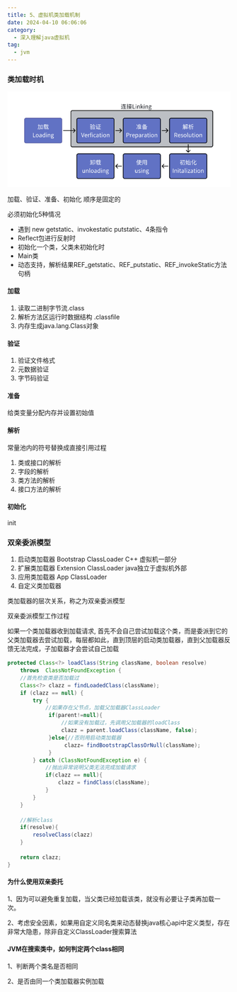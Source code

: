 ```yaml
---
title: 5、虚拟机类加载机制
date: 2024-04-10 06:06:06
category:
  - 深入理解java虚拟机
tag:
  - jvm
---
```


### 类加载时机

![类加载的时机](images/loading.png)

加载、验证、准备、初始化 顺序是固定的

必须初始化5种情况
* 遇到 new getstatic、invokestatic putstatic、4条指令
* Reflect包进行反射时
* 初始化一个类，父类未初始化时
* Main类
* 动态支持，解析结果REF_getstatic、REF_putstatic、REF_invokeStatic方法句柄
  
#### 加载
1. 读取二进制字节流.class   
2. 解析方法区运行时数据结构  .classfile
3. 内存生成java.lang.Class对象


#### 验证
1. 验证文件格式
2. 元数据验证
3. 字节码验证

#### 准备
给类变量分配内存并设置初始值

#### 解析
常量池内的符号替换成直接引用过程
1. 类或接口的解析
2. 字段的解析
3. 类方法的解析
4. 接口方法的解析

#### 初始化
init

### 双亲委派模型
1. 启动类加载器 Bootstrap ClassLoader C++ 虚拟机一部分
2. 扩展类加载器 Extension ClassLoader java独立于虚拟机外部
3. 应用类加载器 App ClassLoader
4. 自定义类加载器

类加载器的层次关系，称之为双亲委派模型

双亲委派模型工作过程

如果一个类加载器收到加载请求, 首先不会自己尝试加载这个类，而是委派到它的父类加载器去尝试加载，每层都如此，直到顶层的启动类加载器，直到父加载器反馈无法完成，子加载器才会尝试自己加载

```java
protected Class<?> loadClass(String className, boolean resolve) 
    throws  ClassNotFoundException { 
    //首先检查类是否加载过
    Class<?> clazz = findLoadedClass(className);
    if (clazz == null) {   
        try {   
            //如果存在父节点，加载父加载器ClassLoader 
             if(parent!=null){
                 //如果没有加载过，先调用父加载器的loadClass
                 clazz = parent.loadClass(className, false);
             }else{//否则用启动类加载器
                  clazz= findBootstrapClassOrNull(className);
             }
        } catch (ClassNotFoundException e) {
            //抛出异常说明父类无法完成加载请求
            if(clazz == null){
                clazz = findClass(className);
            }
        }
    } 

    //解析class
    if(resolve){
        resolveClass(clazz)
    }

    return clazz;
}
```

#### 为什么使用双亲委托

1、因为可以避免重复加载，当父类已经加载该类，就没有必要让子类再加载一次。

2、考虑安全因素，如果用自定义同名类来动态替换java核心api中定义类型，存在非常大隐患，除非自定义ClassLoader搜索算法

#### JVM在搜索类中，如何判定两个class相同
1、判断两个类名是否相同

2、是否由同一个类加载器实例加载
